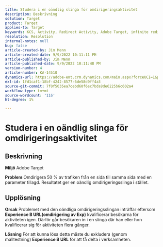 ```yaml
---
title: Studera i en oändlig slinga för omdirigeringsaktivitet
description: Beskrivning
solution: Target
product: Target
applies-to: Target
keywords: KCS, Activity, Redirect Activity, Adobe Target, infinite redirect loop, trafik
resolution: Resolution
internal-notes: null
bug: false
article-created-by: Jim Menn
article-created-date: 9/9/2022 10:11:11 PM
article-published-by: Jim Menn
article-published-date: 9/9/2022 10:11:48 PM
version-number: 4
article-number: KA-14510
dynamics-url: https://adobe-ent.crm.dynamics.com/main.aspx?forceUCI=1&pagetype=entityrecord&etn=knowledgearticle&id=1267b84e-8c30-ed11-9db1-0022480866ad
exl-id: 1fd1caf1-18bf-4242-8577-6de58d9ff4a3
source-git-commit: 7f0f5035ea7cebd60f6ec7bda9de6225b6c602a4
workflow-type: tm+mt
source-wordcount: '116'
ht-degree: 1%

---
```


# Studera i en oändlig slinga för omdirigeringsaktivitet

## Beskrivning


<b>Miljö</b>
Adobe Target

<b>Problem</b>
Omdirigera 50 % av trafiken från en sida till samma sida med en parameter tillagd.
Resultatet ger en oändlig omdirigeringsslinga i stället.




## Upplösning


<b>Orsak</b>
Problemet med den oändliga omdirigeringsslingan inträffar eftersom <b>Experience B URL(omdirigering av Exp)</b> kvalificerar besökarna för aktiviteten igen. Därför går besökaren in i en slinga där han eller hon kvalificerar sig för aktiviteten flera gånger.

<b>Lösning</b>
För att kunna lösa detta måste du exkludera (genom malltestning) <b>Experience B URL</b> för att få delta i verksamheten.
